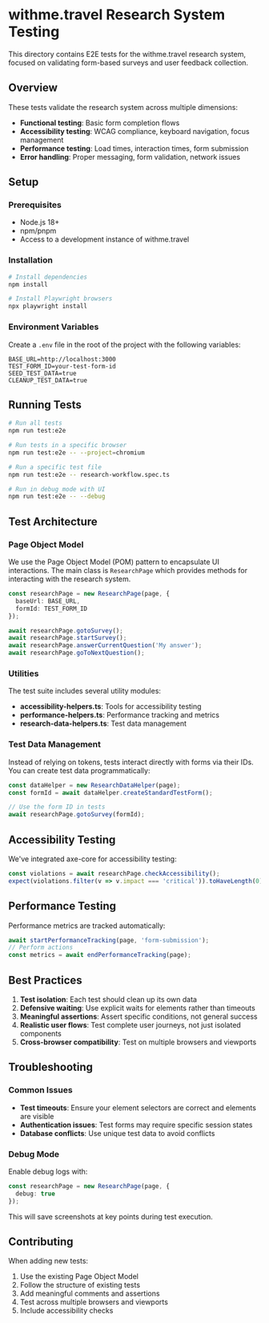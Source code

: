 # withme.travel Research System Testing

This directory contains E2E tests for the withme.travel research system, focused on validating form-based surveys and user feedback collection.

## Overview

These tests validate the research system across multiple dimensions:
- **Functional testing**: Basic form completion flows
- **Accessibility testing**: WCAG compliance, keyboard navigation, focus management
- **Performance testing**: Load times, interaction times, form submission
- **Error handling**: Proper messaging, form validation, network issues

## Setup

### Prerequisites

- Node.js 18+
- npm/pnpm
- Access to a development instance of withme.travel

### Installation

```bash
# Install dependencies
npm install

# Install Playwright browsers
npx playwright install
```

### Environment Variables

Create a `.env` file in the root of the project with the following variables:

```
BASE_URL=http://localhost:3000
TEST_FORM_ID=your-test-form-id
SEED_TEST_DATA=true
CLEANUP_TEST_DATA=true
```

## Running Tests

```bash
# Run all tests
npm run test:e2e

# Run tests in a specific browser
npm run test:e2e -- --project=chromium

# Run a specific test file
npm run test:e2e -- research-workflow.spec.ts

# Run in debug mode with UI
npm run test:e2e -- --debug
```

## Test Architecture

### Page Object Model

We use the Page Object Model (POM) pattern to encapsulate UI interactions. The main class is `ResearchPage` which provides methods for interacting with the research system.

```typescript
const researchPage = new ResearchPage(page, { 
  baseUrl: BASE_URL,
  formId: TEST_FORM_ID
});

await researchPage.gotoSurvey();
await researchPage.startSurvey();
await researchPage.answerCurrentQuestion('My answer');
await researchPage.goToNextQuestion();
```

### Utilities

The test suite includes several utility modules:

- **accessibility-helpers.ts**: Tools for accessibility testing
- **performance-helpers.ts**: Performance tracking and metrics
- **research-data-helpers.ts**: Test data management

### Test Data Management

Instead of relying on tokens, tests interact directly with forms via their IDs. You can create test data programmatically:

```typescript
const dataHelper = new ResearchDataHelper(page);
const formId = await dataHelper.createStandardTestForm();

// Use the form ID in tests
await researchPage.gotoSurvey(formId);
```

## Accessibility Testing

We've integrated axe-core for accessibility testing:

```typescript
const violations = await researchPage.checkAccessibility();
expect(violations.filter(v => v.impact === 'critical')).toHaveLength(0);
```

## Performance Testing

Performance metrics are tracked automatically:

```typescript
await startPerformanceTracking(page, 'form-submission');
// Perform actions
const metrics = await endPerformanceTracking(page);
```

## Best Practices

1. **Test isolation**: Each test should clean up its own data
2. **Defensive waiting**: Use explicit waits for elements rather than timeouts
3. **Meaningful assertions**: Assert specific conditions, not general success
4. **Realistic user flows**: Test complete user journeys, not just isolated components
5. **Cross-browser compatibility**: Test on multiple browsers and viewports

## Troubleshooting

### Common Issues

- **Test timeouts**: Ensure your element selectors are correct and elements are visible
- **Authentication issues**: Test forms may require specific session states
- **Database conflicts**: Use unique test data to avoid conflicts

### Debug Mode

Enable debug logs with:

```typescript
const researchPage = new ResearchPage(page, { 
  debug: true
});
```

This will save screenshots at key points during test execution.

## Contributing

When adding new tests:

1. Use the existing Page Object Model
2. Follow the structure of existing tests
3. Add meaningful comments and assertions
4. Test across multiple browsers and viewports
5. Include accessibility checks 